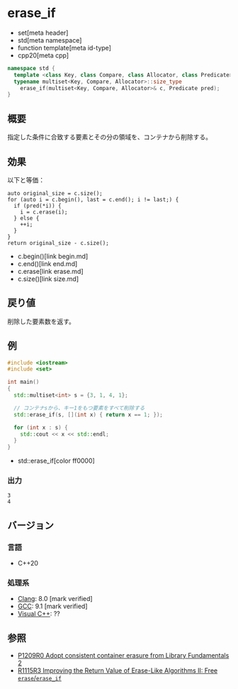 # erase_if
* set[meta header]
* std[meta namespace]
* function template[meta id-type]
* cpp20[meta cpp]

```cpp
namespace std {
  template <class Key, class Compare, class Allocator, class Predicate>
  typename multiset<Key, Compare, Allocator>::size_type
    erase_if(multiset<Key, Compare, Allocator>& c, Predicate pred);
}
```

## 概要
指定した条件に合致する要素とその分の領域を、コンテナから削除する。


## 効果
以下と等価：

```
auto original_size = c.size();
for (auto i = c.begin(), last = c.end(); i != last;) {
  if (pred(*i)) {
    i = c.erase(i);
  } else {
    ++i;
  }
}
return original_size - c.size();
```
* c.begin()[link begin.md]
* c.end()[link end.md]
* c.erase[link erase.md]
* c.size()[link size.md]


## 戻り値
削除した要素数を返す。


## 例
```cpp example
#include <iostream>
#include <set>

int main()
{
  std::multiset<int> s = {3, 1, 4, 1};

  // コンテナsから、キー1をもつ要素をすべて削除する
  std::erase_if(s, [](int x) { return x == 1; });

  for (int x : s) {
    std::cout << x << std::endl;
  }
}
```
* std::erase_if[color ff0000]

### 出力
```
3
4
```

## バージョン
### 言語
- C++20

### 処理系
- [Clang](/implementation.md#clang): 8.0 [mark verified]
- [GCC](/implementation.md#gcc): 9.1 [mark verified]
- [Visual C++](/implementation.md#visual_cpp): ??


## 参照
- [P1209R0 Adopt consistent container erasure from Library Fundamentals 2](http://www.open-std.org/jtc1/sc22/wg21/docs/papers/2018/p1209r0.html)
- [R1115R3 Improving the Return Value of Erase-Like Algorithms II: Free `erase`/`erase_if`](http://www.open-std.org/jtc1/sc22/wg21/docs/papers/2019/p1115r3.pdf)
